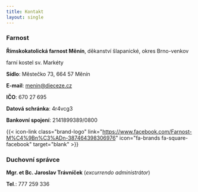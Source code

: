 ```yaml
---
title: Kontakt
layout: single
---
```

### Farnost
**Římskokatolická farnost Měnín**, děkanství šlapanické, okres Brno-venkov

farní kostel sv. Markéty

**Sídlo**: Městečko 73, 664 57 Měnín

**E-mail**: [menin@dieceze.cz](mailto:menin@diezece.cz)

**IČO**: 670 27 695

**Datová schránka**: 4r4vcg3

**Bankovní spojení**: 2141899389/0800

{{< icon-link class="brand-logo" link="https://www.facebook.com/Farnost-M%C4%9Bn%C3%ADn-387464398306976" icon="fa-brands fa-square-facebook" target="blank" >}}

### Duchovní správce
**Mgr. et Bc. Jaroslav Trávníček** (*excurrendo administrátor*)

**Tel**.: 777 259 336
